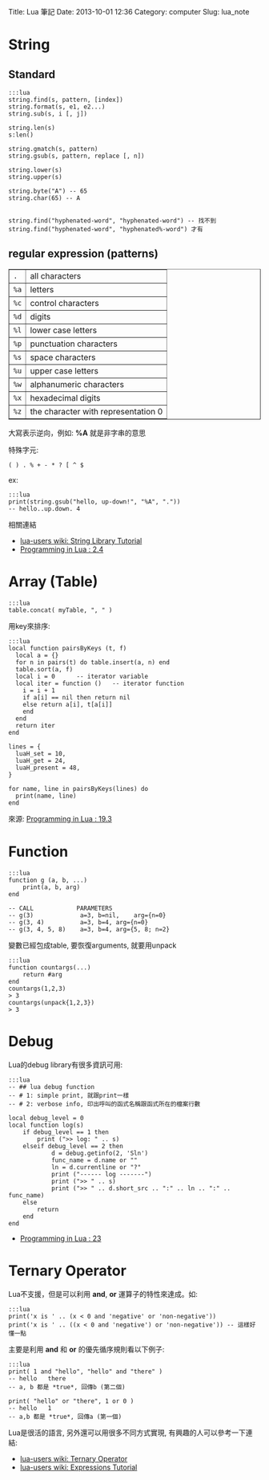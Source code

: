Title: Lua 筆記
Date: 2013-10-01 12:36
Category: computer
Slug: lua_note

# String

## Standard

    :::lua
    string.find(s, pattern, [index])
    string.format(s, e1, e2...)
    string.sub(s, i [, j])
    
    string.len(s)
    s:len()

    string.gmatch(s, pattern)
    string.gsub(s, pattern, replace [, n])

    string.lower(s)
    string.upper(s)
    
    string.byte("A") -- 65
    string.char(65) -- A


    string.find("hyphenated-word", "hyphenated-word") -- 找不到
    string.find("hyphenated-word", "hyphenated%-word") 才有

## regular expression (patterns)

<table align="center" border="1">
<tbody><tr><td><code>.</code></td><td>all characters</td></tr>
<tr><td><code>%a</code></td><td>letters</td></tr>
<tr><td><code>%c</code></td><td>control characters</td></tr>
<tr><td><code>%d</code></td><td>digits</td></tr>
<tr><td><code>%l</code></td><td>lower case letters</td></tr>
<tr><td><code>%p</code></td><td>punctuation characters</td></tr>
<tr><td><code>%s</code></td><td>space characters</td></tr>
<tr><td><code>%u</code></td><td>upper case letters</td></tr>
<tr><td><code>%w</code></td><td>alphanumeric characters</td></tr>
<tr><td><code>%x</code></td><td>hexadecimal digits</td></tr>
<tr><td><code>%z</code></td><td>the character with representation 0</td></tr>
</tbody></table>

大寫表示逆向，例如: **%A** 就是非字串的意思

特殊字元:

    ( ) . % + - * ? [ ^ $

ex:

    :::lua
    print(string.gsub("hello, up-down!", "%A", "."))
    -- hello..up.down. 4


相關連結

*  [lua-users wiki: String Library Tutorial](http://lua-users.org/wiki/StringLibraryTutorial)
*  [Programming in Lua : 2.4](http://www.lua.org/pil/2.4.html)

# Array (Table)

    
    :::lua
    table.concat( myTable, ", " )
    

用key來排序:

    :::lua
    local function pairsByKeys (t, f)
      local a = {}
      for n in pairs(t) do table.insert(a, n) end
      table.sort(a, f)
      local i = 0      -- iterator variable
      local iter = function ()   -- iterator function
        i = i + 1
        if a[i] == nil then return nil
        else return a[i], t[a[i]]
        end
      end
      return iter
    end

    lines = {
      luaH_set = 10,
      luaH_get = 24,
      luaH_present = 48,
    }

    for name, line in pairsByKeys(lines) do
      print(name, line)
    end

來源: [Programming in Lua : 19.3](http://www.lua.org/pil/19.3.html)

# Function

    :::lua
    function g (a, b, ...)
        print(a, b, arg)
    end

    -- CALL            PARAMETERS
    -- g(3)             a=3, b=nil,    arg={n=0}
    -- g(3, 4)          a=3, b=4, arg={n=0}
    -- g(3, 4, 5, 8)    a=3, b=4, arg={5, 8; n=2}

變數已經包成table, 要恢復arguments, 就要用unpack

    :::lua
    function countargs(...)
        return #arg
    end
    countargs(1,2,3)
    > 3
    countargs(unpack{1,2,3})
    > 3

# Debug

Lua的debug library有很多資訊可用:

    :::lua
    -- ## lua debug function
    -- # 1: simple print, 就跟print一樣
    -- # 2: verbose info, 印出呼叫的函式名稱跟函式所在的檔案行數
    
    local debug_level = 0 
    local function log(s)
        if debug_level == 1 then
            print (">> log: " .. s)
        elseif debug_level == 2 then
                d = debug.getinfo(2, 'Sln')
                func_name = d.name or ""
                ln = d.currentline or "?"
                print ("------ log -------")
                print (">> " .. s)
                print (">> " .. d.short_src .. ":" .. ln .. ":" .. func_name)
        else
            return
        end
    end


* [Programming in Lua : 23](http://www.lua.org/pil/23.html)


# Ternary Operator
Lua不支援，但是可以利用 **and**, **or** 運算子的特性來達成。如:

    :::lua
    print('x is ' .. (x < 0 and 'negative' or 'non-negative'))
    print('x is ' .. ((x < 0 and 'negative') or 'non-negative')) -- 這樣好懂一點

主要是利用 **and** 和 **or** 的優先循序規則看以下例子:

    :::lua
    print( 1 and "hello", "hello" and "there" )
    -- hello   there
    -- a, b 都是 *true*, 回傳b (第二個)

    print( "hello" or "there", 1 or 0 )
    -- hello   1
    -- a,b 都是 *true*, 回傳a (第一個)


Lua是很活的語言, 另外還可以用很多不同方式實現, 有興趣的人可以參考一下連結: 

* [lua-users wiki: Ternary Operator](http://lua-users.org/wiki/TernaryOperator)
* [lua-users wiki: Expressions Tutorial](http://lua-users.org/wiki/ExpressionsTutorial)
